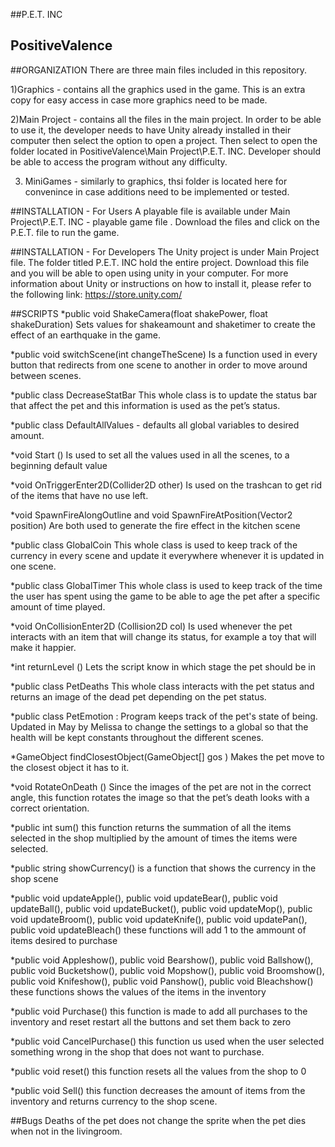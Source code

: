 ##P.E.T. INC

## PositiveValence

##ORGANIZATION
There are three main files included in this repository. 

1)Graphics - contains all the graphics used in the game. This is an extra copy for easy access in case more graphics need to be made.

2)Main Project - contains all the files in the main project. In order to be able to use it, the developer needs to have Unity already installed in their computer then select 
the option to open a project. Then select to open the folder located in PositiveValence\Main Project\P.E.T. INC. Developer should be able to access the program without any 
difficulty.

3) MiniGames - similarly to graphics, thsi folder is located here for convenince in case additions need to be implemented or tested.

##INSTALLATION - For Users
A playable file is available under Main Project\P.E.T. INC - playable game file . Download the files and click on the P.E.T. file to run the game.

##INSTALLATION - For Developers
The Unity project is under Main Project file. The folder titled P.E.T. INC hold the entire project. Download this file and you will be able to open using unity in your computer.
For more information about Unity or instructions on how to install it, please refer to the following link: https://store.unity.com/


##SCRIPTS
*public void ShakeCamera(float shakePower, float shakeDuration) Sets values for shakeamount and shaketimer to create the effect of an earthquake in the game.

*public void switchScene(int changeTheScene) Is a function used in every button that redirects from one scene to another in order to move around between scenes.

*public class DecreaseStatBar This whole class is to update the status bar that affect the pet and this information is used as the pet’s status.

*public class DefaultAllValues - defaults all global variables to desired amount.

*void Start () Is used to set all the values used in all the scenes, to a beginning default value

*void OnTriggerEnter2D(Collider2D other) Is used on the trashcan to get rid of the items that have no use left.

*void SpawnFireAlongOutline and void SpawnFireAtPosition(Vector2 position) Are both used to generate the fire effect in the kitchen scene

*public class GlobalCoin This whole class is used to keep track of the currency in every scene and update it everywhere whenever it is updated in one scene.

*public class GlobalTimer This whole class is used to keep track of the time the user has spent using the game to be able to age the pet after a specific amount of time played.

*void OnCollisionEnter2D (Collision2D col) Is used whenever the pet interacts with an item that will change its status, for example a toy that will make it happier.

*int returnLevel () Lets the script know in which stage the pet should be in

*public class PetDeaths This whole class interacts with the pet status and returns an image of the dead pet depending on the pet status. 

*public class PetEmotion : Program keeps track of the pet's state of being. Updated in May by Melissa to change the settings to a global so that the health will be kept constants throughout the different scenes.

*GameObject findClosestObject(GameObject[] gos ) Makes the pet move to the closest object it has to it.

*void RotateOnDeath () Since the images of the pet are not in the correct angle, this function rotates the image so that the pet’s death looks with a correct orientation.

*public int sum() this function returns the summation of all the items selected in the shop multiplied by the amount of times the items were selected.

*public string showCurrency() is a function that shows the currency in the shop scene

*public void updateApple(), public void updateBear(), public void updateBall(), public void updateBucket(), public void updateMop(), public void updateBroom(), public void updateKnife(), public void updatePan(), public void updateBleach()   these functions will add 1 to the ammount of items desired 
to purchase

*public void Appleshow(), public void Bearshow(), public void Ballshow(), public void Bucketshow(), public void Mopshow(), public void Broomshow(), public void Knifeshow(), public void Panshow(), public void Bleachshow()   these functions shows the values of the items in the inventory

*public void Purchase()  this function is made to add all purchases to the inventory and reset restart all the buttons and set them back to zero

*public void CancelPurchase()  this function us used when the user selected something wrong in the shop that does not want to purchase.

*public void reset()  this function resets all the values from the shop to 0

*public void Sell()  this function decreases the amount of items from the inventory and returns currency to the shop scene.

##Bugs
Deaths of the pet does not change the sprite when the pet dies when not in the livingroom.
